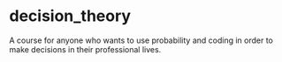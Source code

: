 # decision_theory
A course for anyone who wants to use probability and coding in order to make decisions in their professional lives.
